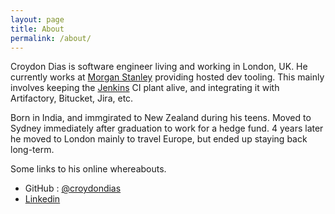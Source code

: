 ```yaml
---
layout: page
title: About
permalink: /about/
---
```


Croydon Dias is software engineer living and working in London, UK. He currently works at [Morgan Stanley](https://www.morganstanley.com/) providing hosted dev tooling. This mainly involves keeping the [Jenkins](http://jenkins.io) CI plant alive, and integrating it with Artifactory, Bitucket, Jira, etc.

Born in India, and immgirated to New Zealand during his teens. Moved to Sydney immediately after graduation to work for a hedge fund. 4 years later he moved to London mainly to travel Europe, but ended up staying back long-term.

Some links to his online whereabouts.

* GitHub : [@croydondias](https://github.com/croydondias)
* [Linkedin](https://uk.linkedin.com/in/croydondias)
